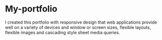 # My-portfolio
I created this portfolio with responsive design that web applications provide well on a variety of devices and window or screen sizes, flexible layouts, flexible images and cascading style sheet media queries.
